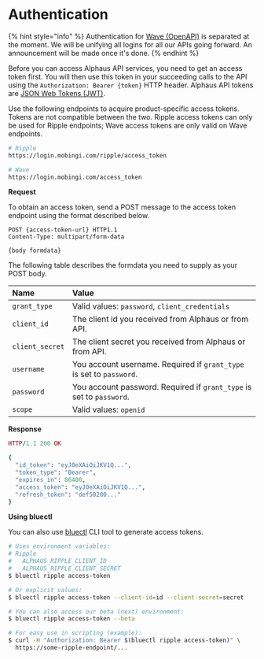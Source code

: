 # Authentication

{% hint style="info" %}
Authentication for [Wave \(OpenAPI\)](https://docs.mobingi.com/v/api-reference/wave-open-api/prerequest) is separated at the moment. We will be unifying all logins for all our APIs going forward. An announcement will be made once it's done.
{% endhint %}

Before you can access Alphaus API services, you need to get an access token first. You will then use this token in your succeeding calls to the API using the `Authorization: Bearer {token}` HTTP header. Alphaus API tokens are [JSON Web Tokens \(JWT\)](https://tools.ietf.org/html/rfc7519).

Use the following endpoints to acquire product-specific access tokens. Tokens are not compatible between the two. Ripple access tokens can only be used for Ripple endpoints; Wave access tokens are only valid on Wave endpoints.

```bash
# Ripple
https://login.mobingi.com/ripple/access_token

# Wave
https://login.mobingi.com/access_token
```

**Request**

To obtain an access token, send a POST message to the access token endpoint using the format described below.

```http
POST {access-token-url} HTTP1.1
Content-Type: multipart/form-data

{body formdata}
```

The following table describes the formdata you need to supply as your POST body.

| Name | Value |
| :--- | :--- |
| `grant_type` | Valid values: `password`, `client_credentials` |
| `client_id` | The client id you received from Alphaus or from API. |
| `client_secret` | The client secret you received from Alphaus or from API. |
| `username` | You account username. Required if `grant_type` is set to `password`. |
| `password` | You account password. Required if `grant_type` is set to `password`. |
| `scope` | Valid values: `openid` |

**Response**

```ruby
HTTP/1.1 200 OK

{
  "id_token": "eyJ0eXAiOiJKV1Q...",
  "token_type": "Bearer",
  "expires_in": 86400,
  "access_token": "eyJ0eXAiOiJKV1Q...",
  "refresh_token": "def50200..."
}
```

**Using bluectl**

You can also use [bluectl](https://github.com/alphauslabs/bluectl) CLI tool to generate access tokens.

```bash
# Uses environment variables:
# Ripple
#   ALPHAUS_RIPPLE_CLIENT_ID
#   ALPHAUS_RIPPLE_CLIENT_SECRET
$ bluectl ripple access-token

# Or explicit values:
$ bluectl ripple access-token --client-id=id --client-secret=secret

# You can also access our beta (next) environment:
$ bluectl ripple access-token --beta

# For easy use in scripting (example):
$ curl -H "Authorization: Bearer $(bluectl ripple access-token)" \
  https://some-ripple-endpoint/...
```

